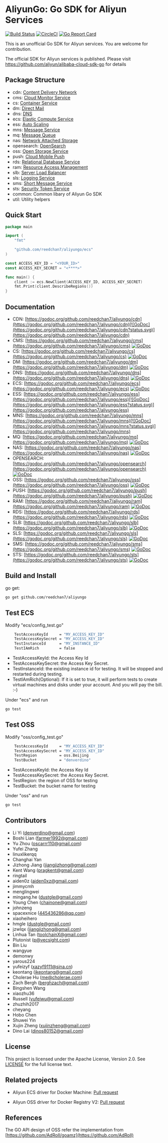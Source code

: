 # AliyunGo: Go SDK for Aliyun Services

[![Build Status](https://travis-ci.org/denverdino/aliyungo.svg?branch=master)](https://travis-ci.org/denverdino/aliyungo) [![CircleCI](https://circleci.com/gh/denverdino/aliyungo.svg?style=svg)](https://circleci.com/gh/denverdino/aliyungo) [![Go Report Card](https://goreportcard.com/badge/github.com/reedchan7/aliyungo)](https://goreportcard.com/report/github.com/reedchan7/aliyungo)

This is an unofficial Go SDK for Aliyun services. You are welcome for contribution.

The official SDK for Aliyun services is published. Please visit https://github.com/aliyun/alibaba-cloud-sdk-go for details

## Package Structure

* cdn: [Content Delivery Network](https://help.aliyun.com/document_detail/27101.html)
* cms: [Cloud Monitor Service](https://help.aliyun.com/document_detail/28615.html)
* cs: [Container Service](https://help.aliyun.com/product/25972.html)
* dm: [Direct Mail](https://help.aliyun.com/document_detail/29414.html)
* dns: [DNS](https://help.aliyun.com/document_detail/dns/api-reference/summary.html)
* ecs: [Elastic Compute Service](https://help.aliyun.com/document_detail/ecs/open-api/summary.html)
* ess: [Auto Scaling](https://help.aliyun.com/document_detail/25857.html)
* mns: [Message Service](https://help.aliyun.com/document_detail/27414.html)
* mq: [Message Queue](https://help.aliyun.com/document_detail/29532.html)
* nas: [Network Attached Storage](https://help.aliyun.com/document_detail/27518.html)
* opensearch: [OpenSearch](https://help.aliyun.com/document_detail/29118.html)
* oss: [Open Storage Service](https://help.aliyun.com/document_detail/oss/api-reference/abstract.html)
* push: [Cloud Mobile Push](https://help.aliyun.com/document_detail/30049.html)
* rds: [Relational Database Service](https://help.aliyun.com/document_detail/26226.html)
* ram: [Resource Access Management](https://help.aliyun.com/document_detail/ram/ram-api-reference/intro/intro.html)
* slb: [Server Load Balancer](https://help.aliyun.com/document_detail/slb/api-reference/brief-introduction.html)
* sls: [Logging Service](https://help.aliyun.com/document_detail/sls/api/overview.html)
* sms: [Short Message Service](https://help.aliyun.com/product/44282.html)
* sts: [Security Token Service](https://help.aliyun.com/document_detail/28756.html)
* common: Common libary of Aliyun Go SDK
* util: Utility helpers

## Quick Start

```go
package main

import (
    "fmt"

    "github.com/reedchan7/aliyungo/ecs"
)

const ACCESS_KEY_ID = "<YOUR_ID>"
const ACCESS_KEY_SECRET = "<****>"

func main() {
    client := ecs.NewClient(ACCESS_KEY_ID, ACCESS_KEY_SECRET)
    fmt.Print(client.DescribeRegions())
}

```

## Documentation

  * CDN: [https://godoc.org/github.com/reedchan7/aliyungo/cdn](https://godoc.org/github.com/reedchan7/aliyungo/cdn)[![GoDoc](https://godoc.org/github.com/reedchan7/aliyungo/cdn?status.svg)](https://godoc.org/github.com/reedchan7/aliyungo/cdn)
  * CMS: [https://godoc.org/github.com/reedchan7/aliyungo/cms](https://godoc.org/github.com/reedchan7/aliyungo/cms) [![GoDoc](https://godoc.org/github.com/reedchan7/aliyungo/cms?status.svg)](https://godoc.org/github.com/reedchan7/aliyungo/cms)
  * CS: [https://godoc.org/github.com/reedchan7/aliyungo/cs](https://godoc.org/github.com/reedchan7/aliyungo/cs) [![GoDoc](https://godoc.org/github.com/reedchan7/aliyungo/cs?status.svg)](https://godoc.org/github.com/reedchan7/aliyungo/cs)
  * DM: [https://godoc.org/github.com/reedchan7/aliyungo/dm](https://godoc.org/github.com/reedchan7/aliyungo/dm) [![GoDoc](https://godoc.org/github.com/reedchan7/aliyungo/dm?status.svg)](https://godoc.org/github.com/reedchan7/aliyungo/dm)
  * DNS: [https://godoc.org/github.com/reedchan7/aliyungo/dns](https://godoc.org/github.com/reedchan7/aliyungo/dns) [![GoDoc](https://godoc.org/github.com/reedchan7/aliyungo/dns?status.svg)](https://godoc.org/github.com/reedchan7/aliyungo/dns)
  * ECS: [https://godoc.org/github.com/reedchan7/aliyungo/ecs](https://godoc.org/github.com/reedchan7/aliyungo/ecs) [![GoDoc](https://godoc.org/github.com/reedchan7/aliyungo/ecs?status.svg)](https://godoc.org/github.com/reedchan7/aliyungo/ecs)
  * ESS: [https://godoc.org/github.com/reedchan7/aliyungo/ess](https://godoc.org/github.com/reedchan7/aliyungo/ess)[![GoDoc](https://godoc.org/github.com/reedchan7/aliyungo/ess?status.svg)](https://godoc.org/github.com/reedchan7/aliyungo/ess)
  * MNS: [https://godoc.org/github.com/reedchan7/aliyungo/mns](https://godoc.org/github.com/reedchan7/aliyungo/mns)[![GoDoc](https://godoc.org/github.com/reedchan7/aliyungo/mns?status.svg)](https://godoc.org/github.com/reedchan7/aliyungo/mns)
  * MQ: [https://godoc.org/github.com/reedchan7/aliyungo/mq](https://godoc.org/github.com/reedchan7/aliyungo/mq) [![GoDoc](https://godoc.org/github.com/reedchan7/aliyungo/mq?status.svg)](https://godoc.org/github.com/reedchan7/aliyungo/mq)
  * NAS: [https://godoc.org/github.com/reedchan7/aliyungo/nas](https://godoc.org/github.com/reedchan7/aliyungo/nas) [![GoDoc](https://godoc.org/github.com/reedchan7/aliyungo/nas?status.svg)](https://godoc.org/github.com/reedchan7/aliyungo/nas)
  * OPENSEARCH: [https://godoc.org/github.com/reedchan7/aliyungo/opensearch](https://godoc.org/github.com/reedchan7/aliyungo/opensearch) [![GoDoc](https://godoc.org/github.com/reedchan7/aliyungo/opensearch?status.svg)](https://godoc.org/github.com/reedchan7/aliyungo/opensearch)
  * OSS: [https://godoc.org/github.com/reedchan7/aliyungo/oss](https://godoc.org/github.com/reedchan7/aliyungo/oss) [![GoDoc](https://godoc.org/github.com/reedchan7/aliyungo/oss?status.svg)](https://godoc.org/github.com/reedchan7/aliyungo/oss)
  * PUSH: [https://godoc.org/github.com/reedchan7/aliyungo/push](https://godoc.org/github.com/reedchan7/aliyungo/push) [![GoDoc](https://godoc.org/github.com/reedchan7/aliyungo/push?status.svg)](https://godoc.org/github.com/reedchan7/aliyungo/push)
  * RAM: [https://godoc.org/github.com/reedchan7/aliyungo/ram](https://godoc.org/github.com/reedchan7/aliyungo/ram) [![GoDoc](https://godoc.org/github.com/reedchan7/aliyungo/ram?status.svg)](https://godoc.org/github.com/reedchan7/aliyungo/ram)
  * RDS: [https://godoc.org/github.com/reedchan7/aliyungo/rds](https://godoc.org/github.com/reedchan7/aliyungo/rds) [![GoDoc](https://godoc.org/github.com/reedchan7/aliyungo/rds?status.svg)](https://godoc.org/github.com/reedchan7/aliyungo/rds)
  * SLB: [https://godoc.org/github.com/reedchan7/aliyungo/slb](https://godoc.org/github.com/reedchan7/aliyungo/slb) [![GoDoc](https://godoc.org/github.com/reedchan7/aliyungo/slb?status.svg)](https://godoc.org/github.com/reedchan7/aliyungo/slb)
  * SLS: [https://godoc.org/github.com/reedchan7/aliyungo/sls](https://godoc.org/github.com/reedchan7/aliyungo/sls) [![GoDoc](https://godoc.org/github.com/reedchan7/aliyungo/sls?status.svg)](https://godoc.org/github.com/reedchan7/aliyungo/sls)
  * SMS: [https://godoc.org/github.com/reedchan7/aliyungo/sms](https://godoc.org/github.com/reedchan7/aliyungo/sms) [![GoDoc](https://godoc.org/github.com/reedchan7/aliyungo/sms?status.svg)](https://godoc.org/github.com/reedchan7/aliyungo/sms)
  * STS: [https://godoc.org/github.com/reedchan7/aliyungo/sts](https://godoc.org/github.com/reedchan7/aliyungo/sts) [![GoDoc](https://godoc.org/github.com/reedchan7/aliyungo/sts?status.svg)](https://godoc.org/github.com/reedchan7/aliyungo/sts)

## Build and Install

go get:

```sh
go get github.com/reedchan7/aliyungo
```

## Test ECS

Modify "ecs/config_test.go"

```sh
	TestAccessKeyId     = "MY_ACCESS_KEY_ID"
	TestAccessKeySecret = "MY_ACCESS_KEY_ID"
	TestInstanceId      = "MY_INSTANCE_ID"
	TestIAmRich         = false
```

* TestAccessKeyId: the Access Key Id
* TestAccessKeySecret: the Access Key Secret.
* TestInstanceId: the existing instance id for testing. It will be stopped and restarted during testing.
* TestIAmRich(Optional): If it is set to true, it will perform tests to create virtual machines and disks under your account. And you will pay the bill. :-)

Under "ecs" and run

```sh
go test
```

## Test OSS

Modify "oss/config_test.go"

```sh
	TestAccessKeyId     = "MY_ACCESS_KEY_ID"
	TestAccessKeySecret = "MY_ACCESS_KEY_ID"
	TestRegion          = oss.Beijing
	TestBucket          = "denverdino"
```

* TestAccessKeyId: the Access Key Id
* TestAccessKeySecret: the Access Key Secret.
* TestRegion: the region of OSS for testing
* TestBucket: the bucket name for testing

Under "oss" and run

```sh
go test
```

## Contributors

  * Li Yi (denverdino@gmail.com)
  * Boshi Lian (farmer1992@gmail.com)
  * Yu Zhou (oscarrr110@gmail.com)
  * Yufei Zhang
  * linuxlikerqq
  * Changhai Yan
  * Jizhong Jiang (jiangjizhong@gmail.com)
  * Kent Wang (pragkent@gmail.com)
  * ringtail
  * aiden0z (aiden0xz@gmail.com)
  * jimmycmh
  * menglingwei
  * mingang.he (dustgle@gmail.com)
  * Young Chen (chainone@gmail.com)
  * johnzeng
  * spacexnice (445436286@qq.com)
  * xiaoheihero
  * hmgle (dustgle@gmail.com)
  * jzwlqx (jiangjizhong@gmail.com)
  * Linhua Tan (toolchainX@gmail.com)
  * Plutonist (p@vecsight.com)
  * Bin Liu
  * wangyue
  * demonwy
  * yarous224
  * yufeizyf (xazyf9111@sina.cn)
  * keontang (ikeontang@gmail.com)
  * Cholerae Hu (me@cholerae.com)
  * Zach Bergh (berghzach@gmail.com)
  * Bingshen Wang
  * xiaozhu36
  * Russell (yufeiwu@gmail.com)
  * zhuzhih2017
  * cheyang
  * Hobo Chen
  * Shuwei Yin
  * Xujin Zheng (xujinzheng@gmail.com)
  * Dino Lai (dinos80152@gmail.com)

## License

This project is licensed under the Apache License, Version 2.0. See [LICENSE](https://github.com/reedchan7/aliyungo/blob/master/LICENSE.txt) for the full license text.

## Related projects

  * Aliyun ECS driver for Docker Machine: [Pull request](https://github.com/docker/machine/pull/1182)

  * Aliyun OSS driver for Docker Registry V2: [Pull request](https://github.com/docker/distribution/pull/514)

## References

The GO API design of OSS refer the implementation from [https://github.com/AdRoll/goamz](https://github.com/AdRoll)
